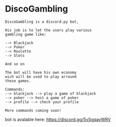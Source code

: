 # DiscoGambling
```
DiscoGambling is a discord.py bot,

His job is to let the users play various 
gambling game like:

--> Blackjack 
--> Poker
--> Roulotte
--> Slots

And so on

The bot will have his own economy
wich will be used to play arround 
those games.

Commands: 
--> blackjack --> play a game of blackjack
--> poker --> host a game of poker
--> profile --> check your profile

More commands coming soon!
```

bot is avalable here: https://discord.gg/5vSgqayWRV
